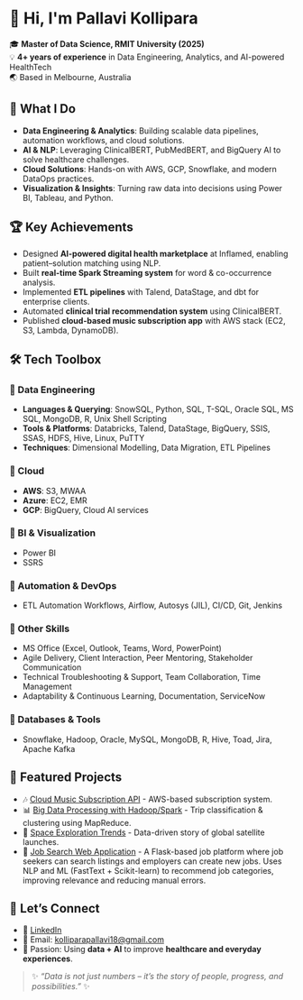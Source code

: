 # 👋 Hi, I'm Pallavi Kollipara  

🎓 **Master of Data Science, RMIT University (2025)**  
💡 **4+ years of experience** in Data Engineering, Analytics, and AI-powered HealthTech  
🌏 Based in Melbourne, Australia  



## 🚀 What I Do
- **Data Engineering & Analytics**: Building scalable data pipelines, automation workflows, and cloud solutions.  
- **AI & NLP**: Leveraging ClinicalBERT, PubMedBERT, and BigQuery AI to solve healthcare challenges.  
- **Cloud Solutions**: Hands-on with AWS, GCP, Snowflake, and modern DataOps practices.  
- **Visualization & Insights**: Turning raw data into decisions using Power BI, Tableau, and Python.  



## 🏆 Key Achievements
- Designed **AI-powered digital health marketplace** at Inflamed, enabling patient–solution matching using NLP.  
- Built **real-time Spark Streaming system** for word & co-occurrence analysis.  
- Implemented **ETL pipelines** with Talend, DataStage, and dbt for enterprise clients.  
- Automated **clinical trial recommendation system** using ClinicalBERT.  
- Published **cloud-based music subscription app** with AWS stack (EC2, S3, Lambda, DynamoDB).  



## 🛠️ Tech Toolbox  

### 🔹 Data Engineering
- **Languages & Querying**: SnowSQL, Python, SQL, T-SQL, Oracle SQL, MS SQL, MongoDB, R, Unix Shell Scripting  
- **Tools & Platforms**: Databricks, Talend, DataStage, BigQuery, SSIS, SSAS, HDFS, Hive, Linux, PuTTY  
- **Techniques**: Dimensional Modelling, Data Migration, ETL Pipelines  

### 🔹 Cloud
- **AWS**: S3, MWAA  
- **Azure**: EC2, EMR  
- **GCP**: BigQuery, Cloud AI services  

### 🔹 BI & Visualization
- Power BI  
- SSRS  

### 🔹 Automation & DevOps
- ETL Automation Workflows, Airflow, Autosys (JIL), CI/CD, Git, Jenkins  

### 🔹 Other Skills
- MS Office (Excel, Outlook, Teams, Word, PowerPoint)  
- Agile Delivery, Client Interaction, Peer Mentoring, Stakeholder Communication  
- Technical Troubleshooting & Support, Team Collaboration, Time Management  
- Adaptability & Continuous Learning, Documentation, ServiceNow  

### 🔹 Databases & Tools
- Snowflake, Hadoop, Oracle, MySQL, MongoDB, R, Hive, Toad, Jira, Apache Kafka  
 


## 📂 Featured Projects  
- 🎶 [Cloud Music Subscription API](https://github.com/KolliparaPallavi/Cloud-Music-Subscription-App-AWS) - AWS-based subscription system.  
- 📊 [Big Data Processing with Hadoop/Spark](https://github.com/KolliparaPallavi/hadoop-mapreduce-taxi-analysis) - Trip classification & clustering using MapReduce.  
- 🌌 [Space Exploration Trends](https://github.com/KolliparaPallavi/CosmicDataStories) - Data-driven story of global satellite launches.  
- 💼 [Job Search Web Application](https://github.com/KolliparaPallavi/realtime-jobsearch-portal) - A Flask-based job platform where job seekers can search listings and employers can create new jobs. Uses NLP and ML (FastText + Scikit-learn) to recommend job categories, improving relevance and reducing manual errors.





## 💬 Let’s Connect
- 💼 [LinkedIn](https://www.linkedin.com/in/pallavi-kollipara/) 
- 📧 Email: kolliparapallavi18@gmail.com  
- 🖤 Passion: Using **data + AI** to improve **healthcare and everyday experiences**.  

> ✨ *“Data is not just numbers – it’s the story of people, progress, and possibilities.”* ✨  


